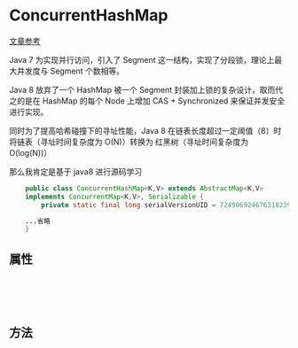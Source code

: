 # ConcurrentHashMap

[文章参考](https://blog.csdn.net/weixin_30342639/article/details/107420546)

Java 7 为实现并行访问，引入了 Segment 这一结构，实现了分段锁，理论上最大并发度与 Segment 个数相等。

Java 8 放弃了一个 HashMap 被一个 Segment 封装加上锁的复杂设计，取而代之的是在 HashMap 的每个 Node 上增加 CAS + Synchronized 来保证并发安全进行实现。

同时为了提高哈希碰撞下的寻址性能，Java 8 在链表长度超过一定阈值（8）时将链表（寻址时间复杂度为 O(N)）转换为 红黑树（寻址时间复杂度为 O(log(N))）

那么我肯定是基于 java8 进行源码学习

```java
    public class ConcurrentHashMap<K,V> extends AbstractMap<K,V>
    implements ConcurrentMap<K,V>, Serializable {
        private static final long serialVersionUID = 7249069246763182397L;

    ...省略
    }
```

## 属性

```java






```

## 方法
